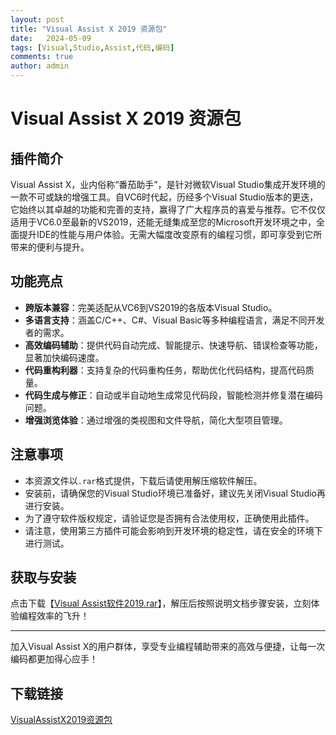 ```yaml
---
layout: post
title: "Visual Assist X 2019 资源包"
date:   2024-05-09
tags: [Visual,Studio,Assist,代码,编码]
comments: true
author: admin
---
```

# Visual Assist X 2019 资源包

## 插件简介

Visual Assist X，业内俗称“番茄助手”，是针对微软Visual Studio集成开发环境的一款不可或缺的增强工具。自VC6时代起，历经多个Visual Studio版本的更迭，它始终以其卓越的功能和完善的支持，赢得了广大程序员的喜爱与推荐。它不仅仅适用于VC6.0至最新的VS2019，还能无缝集成至您的Microsoft开发环境之中，全面提升IDE的性能与用户体验。无需大幅度改变原有的编程习惯，即可享受到它所带来的便利与提升。

## 功能亮点

- **跨版本兼容**：完美适配从VC6到VS2019的各版本Visual Studio。
- **多语言支持**：涵盖C/C++、C#、Visual Basic等多种编程语言，满足不同开发者的需求。
- **高效编码辅助**：提供代码自动完成、智能提示、快速导航、错误检查等功能，显著加快编码速度。
- **代码重构利器**：支持复杂的代码重构任务，帮助优化代码结构，提高代码质量。
- **代码生成与修正**：自动或半自动地生成常见代码段，智能检测并修复潜在编码问题。
- **增强浏览体验**：通过增强的类视图和文件导航，简化大型项目管理。

## 注意事项

- 本资源文件以`.rar`格式提供，下载后请使用解压缩软件解压。
- 安装前，请确保您的Visual Studio环境已准备好，建议先关闭Visual Studio再进行安装。
- 为了遵守软件版权规定，请验证您是否拥有合法使用权，正确使用此插件。
- 请注意，使用第三方插件可能会影响到开发环境的稳定性，请在安全的环境下进行测试。

## 获取与安装

点击下载【[Visual Assist软件2019.rar](链接此处应指向实际下载地址，实际使用时替换为有效链接)】，解压后按照说明文档步骤安装，立刻体验编程效率的飞升！

---

加入Visual Assist X的用户群体，享受专业编程辅助带来的高效与便捷，让每一次编码都更加得心应手！

## 下载链接

[VisualAssistX2019资源包](https://pan.quark.cn/s/b9571496ba4d)